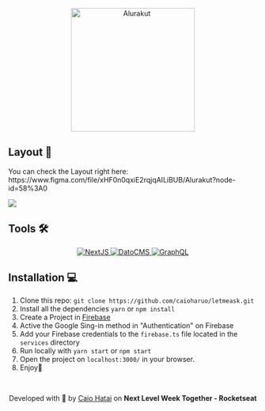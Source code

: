 
<div align="center"> <img src="http://alurakut.vercel.app/logo.svg" width="250px" alt="Alurakut" /> </div>

<h2>Layout 🔖</h2>
<p>You can check the Layout right here: https://www.figma.com/file/xHF0n0qxiE2rqjqAILiBUB/Alurakut?node-id=58%3A0</p>

<img src="https://i.imgur.com/wBSyGkC.png" />

<h2>Tools 🛠️</h2>

<div align="center">
  <a href="https://nextjs.org/">
    <img alt="NextJS" src="https://img.shields.io/badge/next.js-000000?style=for-the-badge&logo=nextdotjs&logoColor=white"/>
  </a>
  <a href="https://datocms.com/">
  <img alt="DatoCMS" src="https://img.shields.io/badge/DATOCMS-%23555555?logo=datocms&style=for-the-badge"/>
  </a>
  <a href="https://graphql.org/">
  <img alt="GraphQL" src="https://img.shields.io/badge/GraphQl-E10098?style=for-the-badge&logo=graphql&logoColor=white"/>
  </a>
</div>

## Installation 💻

1. Clone this repo: `git clone https://github.com/caioharuo/letmeask.git`
2. Install all the dependencies `yarn` or `npm install`
3. Create a Project in [Firebase](https://firebase.google.com/)
4. Active the Google Sing-in method in "Authentication" on Firebase
5. Add your Firebase credentials to the `firebase.ts` file located in the `services` directory 
6. Run locally with `yarn start` or `npm start`
7. Open the project on `localhost:3000/` in your browser.
8. Enjoy🎉



</br>

<p align="center">Developed with 💜 by <a href="https://github.com/caioharuo">Caio Hatai</a> on <strong>Next Level Week Together - Rocketseat</strong></p>
